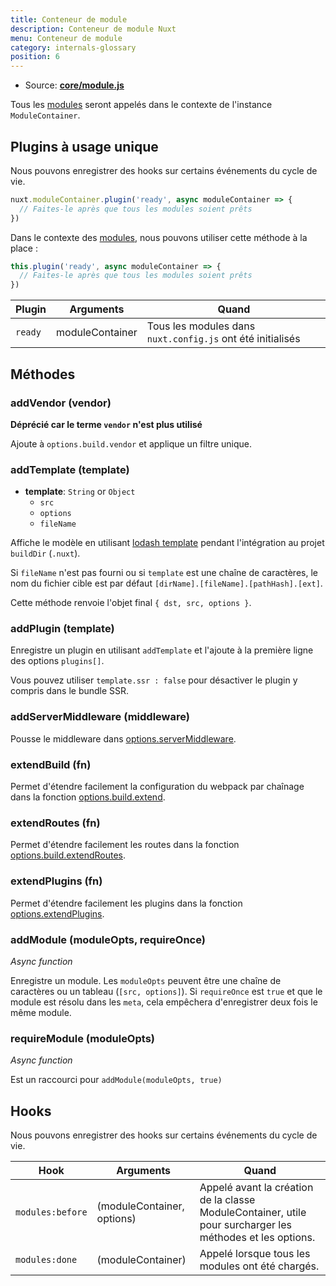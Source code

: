 ```yaml
---
title: Conteneur de module
description: Conteneur de module Nuxt
menu: Conteneur de module
category: internals-glossary
position: 6
---
```


- Source: **[core/module.js](https://github.com/nuxt/nuxt.js/blob/dev/packages/core/src/module.js)**

Tous les [modules](/guides/directory-structure/modules) seront appelés dans le contexte de l'instance `ModuleContainer`.

## Plugins à usage unique

Nous pouvons enregistrer des hooks sur certains événements du cycle de vie.

```js
nuxt.moduleContainer.plugin('ready', async moduleContainer => {
  // Faites-le après que tous les modules soient prêts
})
```

Dans le contexte des [modules](/guides/directory-structure/modules), nous pouvons utiliser cette méthode à la place :

```js
this.plugin('ready', async moduleContainer => {
  // Faites-le après que tous les modules soient prêts
})
```

| Plugin  | Arguments       | Quand                                                      |
| ------- | --------------- | ---------------------------------------------------------- |
| `ready` | moduleContainer | Tous les modules dans `nuxt.config.js` ont été initialisés |

## Méthodes

### addVendor (vendor)

**Déprécié car le terme `vendor` n'est plus utilisé**

Ajoute à `options.build.vendor` et applique un filtre unique.

### addTemplate (template)

- **template**: `String` or `Object`
  - `src`
  - `options`
  - `fileName`

Affiche le modèle en utilisant [lodash template](https://lodash.com/docs/4.17.4#template) pendant l'intégration au projet `buildDir` (`.nuxt`).

Si `fileName` n'est pas fourni ou si `template` est une chaîne de caractères, le nom du fichier cible est par défaut `[dirName].[fileName].[pathHash].[ext]`.

Cette méthode renvoie l'objet final `{ dst, src, options }`.

### addPlugin (template)

Enregistre un plugin en utilisant `addTemplate` et l'ajoute à la première ligne des options `plugins[]`.

Vous pouvez utiliser `template.ssr : false` pour désactiver le plugin y compris dans le bundle SSR.

### addServerMiddleware (middleware)

Pousse le middleware dans [options.serverMiddleware](/guides/configuration-glossary/configuration-servermiddleware).

### extendBuild (fn)

Permet d'étendre facilement la configuration du webpack par chaînage dans la fonction [options.build.extend](/guides/configuration-glossary/configuration-build#extend).

### extendRoutes (fn)

Permet d'étendre facilement les routes dans la fonction [options.build.extendRoutes](/guides/configuration-glossary/configuration-router#extendroutes).

### extendPlugins (fn)

Permet d'étendre facilement les plugins dans la fonction [options.extendPlugins](/guides/configuration-glossary/configuration-extend-plugins).

### addModule (moduleOpts, requireOnce)

_Async function_

Enregistre un module. Les `moduleOpts` peuvent être une chaîne de caractères ou un tableau (`[src, options]`). Si `requireOnce` est `true` et que le module est résolu dans les `meta`, cela empêchera d'enregistrer deux fois le même module.

### requireModule (moduleOpts)

_Async function_

Est un raccourci pour `addModule(moduleOpts, true)`

## Hooks

Nous pouvons enregistrer des hooks sur certains événements du cycle de vie.

| Hook             | Arguments                  | Quand                                                                                                     |
| ---------------- | -------------------------- | --------------------------------------------------------------------------------------------------------- |
| `modules:before` | (moduleContainer, options) | Appelé avant la création de la classe ModuleContainer, utile pour surcharger les méthodes et les options. |
| `modules:done`   | (moduleContainer)          | Appelé lorsque tous les modules ont été chargés.                                                          |
